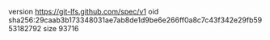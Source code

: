 version https://git-lfs.github.com/spec/v1
oid sha256:29caab3b173348031ae7ab8de1d9be6e266ff0a8c7c43f342e29fb5953182792
size 93716

